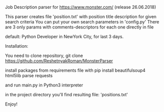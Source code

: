 Job Description parser for https://www.monster.com/ (release 26.06.2018)

This parser creates file 'position.txt' with position title description for given search criteria
You can put your own search parameters in 'config.py'
There are 3 only params with comments-descriptors for each one directly in file

default: Python Developer in  NewYork City, for last 3 days.

Installation:

You need to clone repository, 
	git clone https://github.com/ReshetnyakRoman/MonsterParser

install packages from requirements file with 
	pip install beautifulsoup4 html5lib parse requests

and run main.py in Python3 interpreter

in the project directory you'll find resulting file: 'positions.txt'

Enjoy!